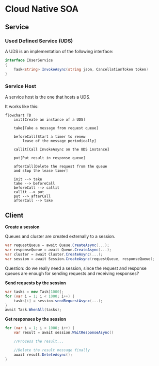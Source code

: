 # Cloud Native SOA

## Service

### Used Defined Service (UDS)

A UDS is an implementation of the following interface:

```cs
interface IUserService
{
    Task<string> InvokeAsync(string json, CancellationToken token)
}
```

### Service Host

A service host is the one that hosts a UDS.

It works like this:

```mermaid
flowchart TD
    init[Create an instance of a UDS]

    take[Take a message from request queue]

    beforeCall[Start a timer to renew
        lease of the message periodically]

    callit[Call InvokeAsync on the UDS instance]

    put[Put result in response queue]

    afterCall[Delete the request from the queue
    and stop the lease timer]

    init --> take
    take --> beforeCall
    beforeCall --> callit
    callit --> put
    put --> afterCall
    afterCall --> take
```

## Client

**Create a session**

Queues and cluster are created externally to a session.

```cs
var requestQueue = await Queue.CreateAsync(...);
var responseQueue = await Queue.CreateAsync(...);
var cluster = await Cluster.CreateAsync(...);
var session = await Session.CreateAsync(requestQueue, responseQueue);
```

Question: do we really need a session, since the request and response queues are enough for sending requests and receiving responses?

**Send requests by the session**

```cs
var tasks = new Task[1000];
for (var i = 1; i < 1000; i++) {
    tasks[i] = session.sendRequestAsync(...);
}
await Task.WhenAll(tasks);
```

**Get responses by the session**

```cs
for (var i = 1; i < 1000; i++) {
    var result = await session.WaitResponseAsync()

    //Process the result...

    //Delete the result message finally
    await result.DeleteAsync();
}
```
